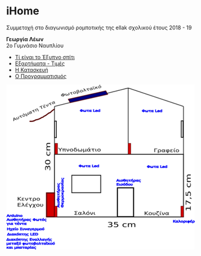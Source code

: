 # iHome
Συμμετοχή στο διαγωνισμό ρομποτικής της ellak σχολικού έτους 2018 - 19

**Γεωργία Λέων**  
2ο Γυμνάσιο Ναυπλίου

- [Τί είναι το Έξυπνο σπίτι](smarthome.md)
- [Εξαρτήματα - Τιμές](Εξαρτήματα/README.md)
- [Η Κατασκευή](Κατασκευή/README.md)
- [Ο Προγραμματισμός](Προγραμματισμός/README.md)

![Image](images/home.png)
